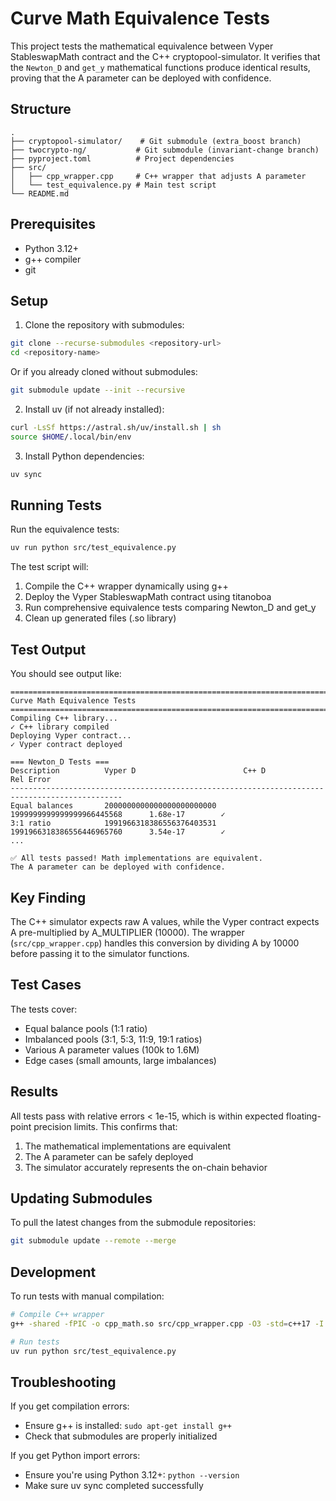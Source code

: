 # Curve Math Equivalence Tests

This project tests the mathematical equivalence between Vyper StableswapMath contract and the C++ cryptopool-simulator. It verifies that the `Newton_D` and `get_y` mathematical functions produce identical results, proving that the A parameter can be deployed with confidence.

## Structure

```
.
├── cryptopool-simulator/    # Git submodule (extra_boost branch)
├── twocrypto-ng/           # Git submodule (invariant-change branch)
├── pyproject.toml          # Project dependencies
├── src/
│   ├── cpp_wrapper.cpp     # C++ wrapper that adjusts A parameter
│   └── test_equivalence.py # Main test script
└── README.md
```

## Prerequisites

- Python 3.12+
- g++ compiler
- git

## Setup

1. Clone the repository with submodules:
```bash
git clone --recurse-submodules <repository-url>
cd <repository-name>
```

Or if you already cloned without submodules:
```bash
git submodule update --init --recursive
```

2. Install uv (if not already installed):
```bash
curl -LsSf https://astral.sh/uv/install.sh | sh
source $HOME/.local/bin/env
```

3. Install Python dependencies:
```bash
uv sync
```

## Running Tests

Run the equivalence tests:
```bash
uv run python src/test_equivalence.py
```

The test script will:
1. Compile the C++ wrapper dynamically using g++
2. Deploy the Vyper StableswapMath contract using titanoboa
3. Run comprehensive equivalence tests comparing Newton_D and get_y
4. Clean up generated files (.so library)

## Test Output

You should see output like:
```
================================================================================
Curve Math Equivalence Tests
================================================================================
Compiling C++ library...
✓ C++ library compiled
Deploying Vyper contract...
✓ Vyper contract deployed

=== Newton_D Tests ===
Description          Vyper D                        C++ D                          Rel Error      
-----------------------------------------------------------------------------------------------
Equal balances       2000000000000000000000000      1999999999999999966445568      1.68e-17        ✓
3:1 ratio            1991966318386556376403531      1991966318386556446965760      3.54e-17        ✓
...

✅ All tests passed! Math implementations are equivalent.
The A parameter can be deployed with confidence.
```

## Key Finding

The C++ simulator expects raw A values, while the Vyper contract expects A pre-multiplied by A_MULTIPLIER (10000). The wrapper (`src/cpp_wrapper.cpp`) handles this conversion by dividing A by 10000 before passing it to the simulator functions.

## Test Cases

The tests cover:
- Equal balance pools (1:1 ratio)
- Imbalanced pools (3:1, 5:3, 11:9, 19:1 ratios)
- Various A parameter values (100k to 1.6M)
- Edge cases (small amounts, large imbalances)

## Results

All tests pass with relative errors < 1e-15, which is within expected floating-point precision limits. This confirms that:
1. The mathematical implementations are equivalent
2. The A parameter can be safely deployed
3. The simulator accurately represents the on-chain behavior

## Updating Submodules

To pull the latest changes from the submodule repositories:
```bash
git submodule update --remote --merge
```

## Development

To run tests with manual compilation:
```bash
# Compile C++ wrapper
g++ -shared -fPIC -o cpp_math.so src/cpp_wrapper.cpp -O3 -std=c++17 -I./cryptopool-simulator

# Run tests
uv run python src/test_equivalence.py
```

## Troubleshooting

If you get compilation errors:
- Ensure g++ is installed: `sudo apt-get install g++`
- Check that submodules are properly initialized

If you get Python import errors:
- Ensure you're using Python 3.12+: `python --version`
- Make sure uv sync completed successfully